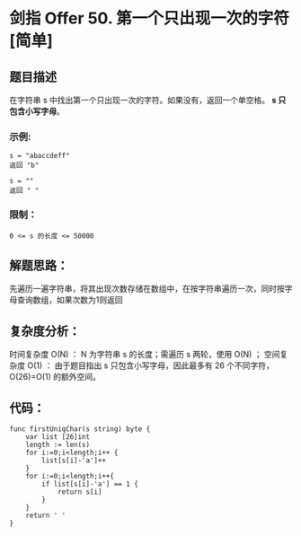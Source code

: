 # 剑指 Offer 50. 第一个只出现一次的字符 [简单]

## 题目描述

在字符串 s 中找出第一个只出现一次的字符。如果没有，返回一个单空格。 **s 只包含小写字母**。

### 示例:

```
s = "abaccdeff"
返回 "b"

s = "" 
返回 " "
```

### 限制：

```
0 <= s 的长度 <= 50000
```

## 解题思路：

先遍历一遍字符串，将其出现次数存储在数组中，在按字符串遍历一次，同时按字母查询数组，如果次数为1则返回


## 复杂度分析：

时间复杂度 O(N) ： N 为字符串 s 的长度；需遍历 s 两轮，使用 O(N) ；
空间复杂度 O(1) ： 由于题目指出 s 只包含小写字母，因此最多有 26 个不同字符，O(26)=O(1) 的额外空间。



## 代码：

```
func firstUniqChar(s string) byte {
    var list [26]int
    length := len(s)
    for i:=0;i<length;i++ {
        list[s[i]-'a']++
    }
    for i:=0;i<length;i++{
        if list[s[i]-'a'] == 1 {
            return s[i]
        }
    }
    return ' '
}

```

